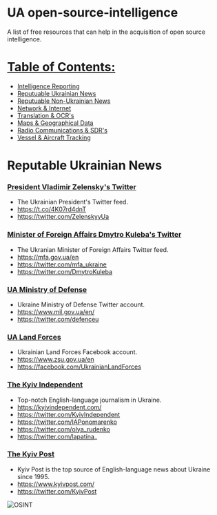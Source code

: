 # UA open-source-intelligence
A list of free resources that can help in the acquisition of open source intelligence.

# [Table of Contents:](/README.md)
* [Intelligence Reporting](/README.md)
* [Reputuable Ukrainian News](/reputable-ukrainian-news.md)
* [Reputuable Non-Ukrainian News](/reputable-non-ukrainian-news.md)
* [Network & Internet](/network-internet.md)
* [Translation & OCR's](/translation-ocr.md)
* [Maps & Geographical Data](/maps-geographical-data.md)
* [Radio Communications & SDR's](/radio-communications.md)
* [Vessel & Aircraft Tracking](/vessel-aircraft-tracking.md)

# Reputable Ukrainian News
### [President Vladimir Zelensky's Twitter](https://twitter.com/ZelenskyyUa)
* The Ukrainian President's Twitter feed.
* https://t.co/4K07rd4dnT
* https://twitter.com/ZelenskyyUa

### [Minister of Foreign Affairs Dmytro Kuleba's Twitter](https://twitter.com/DmytroKuleba)
* The Ukranian Minister of Foreign Affairs Twitter feed.
* https://mfa.gov.ua/en
* https://twitter.com/mfa_ukraine
* https://twitter.com/DmytroKuleba

### [UA Ministry of Defense](https://twitter.com/defenceu)
* Ukraine Ministry of Defense Twitter account.
* https://www.mil.gov.ua/en/
* https://twitter.com/defenceu

### [UA Land Forces](https://facebook.com/UkrainianLandForces)
* Ukrainian Land Forces Facebook account.
* https://www.zsu.gov.ua/en
* https://facebook.com/UkrainianLandForces

### [The Kyiv Independent](https://twitter.com/KyivIndependent)
* Top-notch English-language journalism in Ukraine.
* https://kyivindependent.com/
* https://twitter.com/KyivIndependent
* https://twitter.com/IAPonomarenko
* https://twitter.com/olya_rudenko
* https://twitter.com/lapatina_

### [The Kyiv Post](https://twitter.com/KyivPost)
* Kyiv Post is the top source of English-language news about Ukraine since 1995.
* https://www.kyivpost.com/
* https://twitter.com/KyivPost

![OSINT](https://raw.githubusercontent.com/jaybitdesign/open-source-intelligence/main/osint.png)
